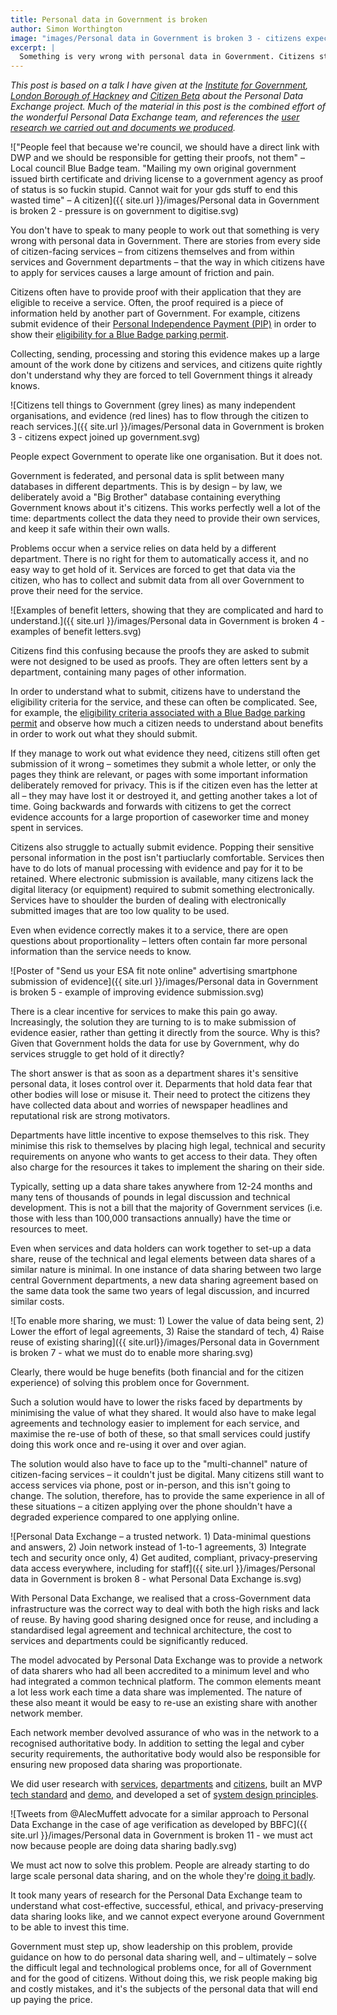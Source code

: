 ```yaml
---
title: Personal data in Government is broken
author: Simon Worthington
image: "images/Personal data in Government is broken 3 - citizens expect joined up government.png"
excerpt: |
  Something is very wrong with personal data in Government. Citizens still submit their personal data using paper and pictures of letters, and services bear the burden of low-quality evidence. Why isn't Government more joined up in it's data sharing, what are the dangers, and how do we solve this problem once and for all?
---
```

*This post is based on a talk I have given at the [Institute for Government](https://www.instituteforgovernment.org.uk/events/data-bites-2-getting-things-done-data-government), [London Borough of Hackney](https://youtu.be/jDRN2SvQbBM) and [Citizen Beta](https://attending.io/events/citizenbeta020) about the Personal Data Exchange project. Much of the material in this post is the combined effort of the wonderful Personal Data Exchange team, and references the [user research we carried out and documents we produced](https://alphagov.github.io/paused/projects/attributes.html).*

!["People feel that because we're council, we should have a direct link with DWP and we should be responsible for getting their proofs, not them" – Local council Blue Badge team. "Mailing my own original government issued birth certificate and driving license to a government agency as proof of status is so fuckin stupid. Cannot wait for your gds stuff to end this wasted time" – A citizen]({{ site.url }}/images/Personal data in Government is broken 2 - pressure is on government to digitise.svg)

You don't have to speak to many people to work out that something is very wrong with personal data in Government. There are stories from every side of citizen-facing services – from citizens themselves and from within services and Government departments – that the way in which citizens have to apply for services causes a large amount of friction and pain.

Citizens often have to provide proof with their application that they are eligible to receive a service. Often, the proof required is a piece of information held by another part of Government. For example, citizens submit evidence of their [Personal Independence Payment (PIP)](https://www.gov.uk/pip) in order to show their [eligibility for a Blue Badge parking permit](https://www.gov.uk/transport/blue-badges).

Collecting, sending, processing and storing this evidence makes up a large amount of the work done by citizens and services, and citizens quite rightly don't understand why they are forced to tell Government things it already knows.

![Citizens tell things to Government (grey lines) as many independent organisations, and evidence (red lines) has to flow through the citizen to reach services.]({{ site.url }}/images/Personal data in Government is broken 3 - citizens expect joined up government.svg)

People expect Government to operate like one organisation. But it does not.

Government is federated, and personal data is split between many databases in different departments. This is by design – by law, we deliberately avoid a "Big Brother" database containing everything Government knows about it's citizens. This works perfectly well a lot of the time: departments collect the data they need to provide their own services, and keep it safe within their own walls.

Problems occur when a service relies on data held by a different department. There is no right for them to automatically access it, and no easy way to get hold of it. Services are forced to get that data via the citizen, who has to collect and submit data from all over Government to prove their need for the service.

![Examples of benefit letters, showing that they are complicated and hard to understand.]({{ site.url }}/images/Personal data in Government is broken 4 - examples of benefit letters.svg)

Citizens find this confusing because the proofs they are asked to submit were not designed to be used as proofs. They are often letters sent by a department, containing many pages of other information.

In order to understand what to submit, citizens have to understand the eligibility criteria for the service, and these can often be complicated. See, for example, the [eligibility criteria associated with a Blue Badge parking permit](https://www.gov.uk/government/publications/blue-badge-can-i-get-one) and observe how much a citizen needs to understand about benefits in order to work out what they should submit.

If they manage to work out what evidence they need, citizens still often get submission of it wrong – sometimes they submit a whole letter, or only the pages they think are relevant, or pages with some important information deliberately removed for privacy. This is if the citizen even has the letter at all – they may have lost it or destroyed it, and getting another takes a lot of time. Going backwards and forwards with citizens to get the correct evidence accounts for a large proportion of caseworker time and money spent in services.

Citizens also struggle to actually submit evidence. Popping their sensitive personal information in the post isn't partiuclarly comfortable. Services then have to do lots of manual processing with evidence and pay for it to be retained. Where electronic submission is available, many citizens lack the digital literacy (or equipment) required to submit something electronically. Services have to shoulder the burden of dealing with electronically submitted images that are too low quality to be used.

Even when evidence correctly makes it to a service, there are open questions about proportionality – letters often contain far more personal information than the service needs to know.

![Poster of "Send us your ESA fit note online" advertising smartphone submission of evidence]({{ site.url }}/images/Personal data in Government is broken 5 - example of improving evidence submission.svg)

There is a clear incentive for services to make this pain go away. Increasingly, the solution they are turning to is to make submission of evidence easier, rather than getting it directly from the source. Why is this? Given that Government holds the data for use by Government, why do services struggle to get hold of it directly?

The short answer is that as soon as a department shares it's sensitive personal data, it loses control over it. Deparments that hold data fear that other bodies will lose or misuse it. Their need to protect the citizens they have collected data about and worries of newspaper headlines and reputational risk are strong motivators.

Departments have little incentive to expose themselves to this risk. They minimise this risk to themselves by placing high legal, technical and security requirements on anyone who wants to get access to their data. They often also charge for the resources it takes to implement the sharing on their side.

Typically, setting up a data share takes anywhere from 12-24 months and many tens of thousands of pounds in legal discussion and technical development. This is not a bill that the majority of Government services (i.e. those with less than 100,000 transactions annually) have the time or resources to meet.

Even when services and data holders can work together to set-up a data share, reuse of the technical and legal elements between data shares of a similar nature is minimal. In one instance of data sharing between two large central Government departments, a new data sharing agreement based on the same data took the same two years of legal discussion, and incurred similar costs.

![To enable more sharing, we must: 1) Lower the value of data being sent, 2) Lower the effort of legal agreements, 3) Raise the standard of tech, 4) Raise reuse of existing sharing]({{ site.url}}/images/Personal data in Government is broken 7 - what we must do to enable more sharing.svg)

Clearly, there would be huge benefits (both financial and for the citizen experience) of solving this problem once for Government.

Such a solution would have to lower the risks faced by departments by minimising the value of what they shared. It would also have to make legal agreements and technology easier to implement for each service, and maximise the re-use of both of these, so that small services could justify doing this work once and re-using it over and over agian.

The solution would also have to face up to the "multi-channel" nature of citizen-facing services – it couldn't just be digital. Many citizens still want to access services via phone, post or in-person, and this isn't going to change. The solution, therefore, has to provide the same experience in all of these situations – a citizen applying over the phone shouldn't have a degraded experience compared to one applying online.

![Personal Data Exchange – a trusted network. 1) Data-minimal questions and answers, 2) Join network instead of 1-to-1 agreements, 3) Integrate tech and security once only, 4) Get audited, compliant, privacy-preserving data access everywhere, including for staff]({{ site.url }}/images/Personal data in Government is broken 8 - what Personal Data Exchange is.svg)

With Personal Data Exchange, we realised that a cross-Government data infrastructure was the correct way to deal with both the high risks and lack of reuse. By having good sharing designed once for reuse, and including a standardised legal agreement and technical architecture, the cost to services and departments could be significantly reduced.

The model advocated by Personal Data Exchange was to provide a network of data sharers who had all been accredited to a minimum level and who had integrated a common technical platform. The common elements meant a lot less work each time a data share was implemented. The nature of these also meant it would be easy to re-use an existing share with another network member.

Each network member devolved assurance of who was in the network to a recognised authoritative body. In addition to setting the legal and cyber security requirements, the authoritative body would also be responsible for ensuring new proposed data sharing was proportionate.

We did user research with [services](https://drive.google.com/file/d/18M4n2OnHAf5TWk4-BqnRk8OScJcbBOrg/view), [departments](https://drive.google.com/file/d/1Ii_WraeG3yHMAvRVYo4o6tkvGvfoiPwF/view) and [citizens](https://drive.google.com/file/d/1t4qxLk6XNWp5d5pXKOr0-Hh2tE4dx5sH/view), built an MVP [tech standard](https://github.com/alphagov/aquae-specification) and [demo](https://github.com/alphagov/blue-badge-demo), and developed a set of [system design principles](https://docs.google.com/document/d/1830RfMqp4xrY7bXk_FbcHD9cIOpkHIqxP-0x5YYyNgo).

![Tweets from @AlecMuffett advocate for a similar approach to Personal Data Exchange in the case of age verification as developed by BBFC]({{ site.url }}/images/Personal data in Government is broken 11 - we must act now because people are doing data sharing badly.svg)

We must act now to solve this problem. People are already starting to do large scale personal data sharing, and on the whole they're [doing it badly](https://twitter.com/AlecMuffett/status/1121814845748404235).

It took many years of research for the Personal Data Exchange team to understand what cost-effective, successful, ethical, and privacy-preserving data sharing looks like, and we cannot expect everyone around Government to be able to invest this time.

Government must step up, show leadership on this problem, provide guidance on how to do personal data sharing well, and – ultimately – solve the difficult legal and technological problems once, for all of Government and for the good of citizens. Without doing this, we risk people making big and costly mistakes, and it's the subjects of the personal data that will end up paying the price.
